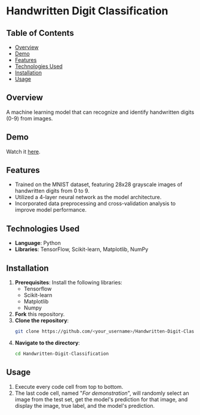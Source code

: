 # Handwritten Digit Classification

## Table of Contents
- [Overview](#overview)
- [Demo](#demo)
- [Features](#features)
- [Technologies Used](#technologies-used)
- [Installation](#installation)
- [Usage](#usage)

## Overview
A machine learning model that can recognize and identify handwritten digits (0-9) from images.

## Demo
Watch it [here](https://drive.google.com/file/d/1sjSvGlT1i74brNqmXFQyH_YxRUflUJu8/view?.usp=sharing).

## Features
- Trained on the MNIST dataset, featuring 28x28 grayscale images of handwritten digits from 0 to 9.
- Utilized a 4-layer neural network as the model architecture.
- Incorporated data preprocessing and cross-validation analysis to improve model performance. 

## Technologies Used
- **Language**: Python
- **Libraries**: TensorFlow, Scikit-learn, Matplotlib, NumPy

## Installation
1. **Prerequisites**: Install the following libraries:
   - Tensorflow
   - Scikit-learn
   - Matplotlib
   - Numpy
2. **Fork** this repository.
3. **Clone the repository**:  
   ```bash
   git clone https://github.com/<your_username>/Handwritten-Digit-Classification.git
   ```
4. **Navigate to the directory**:
   ```bash
   cd Handwritten-Digit-Classification
   ```

## Usage
1. Execute every code cell from top to bottom.
2. The last code cell, named "_For demonstration_", will randomly select an image from the test set, get the model's prediction for that image, and display the image, true label, and the model's prediction.
